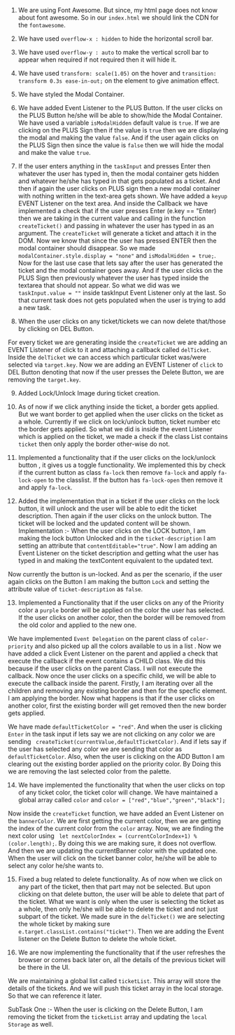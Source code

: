 1. We are using Font Awesome. But since, my html page does not know about font awesome. So in our `index.html` we should link the CDN for the `fontawesome`.

2. We have used `overflow-x : hidden` to hide the horizontal scroll bar.

3. We have used `overflow-y : auto` to make the vertical scroll bar to appear when required if not required then it will hide it.

4. We have used `transform: scale(1.05)` on the hover and `transition: transform 0.3s ease-in-out;` on the element to give animation effect.

5. We have styled the Modal Container.

6. We have added Event Listener to the PLUS Button. If the user clicks on the PLUS Button he/she will be able to show/hide the Modal Container. We have used a variable `isModalHidden` default value is `true`. If we are clicking on the PLUS Sign then if the value is `true` then we are displaying the modal and making the value `false`. And if the user again clicks on the PLUS Sign then since the value is `false` then we will hide the modal and make the value `true`.

7. If the user enters anything in the `taskInput` and presses Enter then whatever the user has typed in, then the modal container gets hidden and whatever he/she has typed in that gets populated as a ticket. And then if again the user clicks on PLUS sign then a new modal container with nothing written in the text-area gets shown.
We have added a `keyup` EVENT Listener on the text area. And inside the Callback we have implemented a check that if the user presses Enter (e.key == "Enter) then we are taking in the current value and calling in the function `createTicket()` and passing in whatever the user has typed in as an argument.
The `createTicket` will generate a ticket and attach it in the DOM.
Now we know that since the user has pressed ENTER then the modal container should disappear. So we made `modalContainer.style.display = "none"` and `isModalHidden = true;`. Now for the last use case that lets say after the user has generated the ticket and the modal container goes away. And if the user clicks on the PLUS Sign then previously whatever the user has typed inside the textarea that should not appear. So what we did was we `taskInput.value = ""` inside taskInput Event Listener only at the last. So that current task does not gets populated when the user is trying to add a new task. 

8. When the user clicks on any ticket/tickets we can now delete that/those by clicking on DEL Button.

For every ticket we are generating inside the `createTicket` we are adding an EVENT Listener of click to it and attaching a callback called `delTicket`. Inside the `delTicket` we can access which particular ticket was/were selected via `target.key`. Now we are adding an EVENT Listener of `click` to DEL Button denoting that now if the user presses the Delete Button, we are removing the `target.key`.

9. Added Lock/Unlock Image during ticket creation.

10. As of now if we click anything inside the ticket, a border gets applied. But we want border to get applied when the user clicks on the ticket as a whole. Currently if we click on lock/unlock button, ticket number etc the border gets applied. So what we did is inside the event Listener which is applied on the ticket, we made a check if the class List contains `ticket` then only apply the border other-wise do not.

11. Implemented a functionality that if the user clicks on the lock/unlock button , it gives us a toggle functionality. We implemented this by check if the current button as class `fa-lock` then remove `fa-lock` and apply `fa-lock-open` to the classlist. 
If the button has `fa-lock-open` then remove it and apply `fa-lock`.


12. Added the implementation that in a ticket if the user clicks on the lock button, it will unlock and the user will be able to edit the ticket description. Then again if the user clicks on the unlock button. The ticket will be locked and the updated content will be shown.
Implementation :- When the user clicks on the LOCK button, I am making the lock button Unlocked and in the `ticket-description` I am setting an attribute that `contentEditable="true"`. Now I am adding an Event Listener on the ticket description and getting what the user has typed in and making the textContent equivalent to the updated text.

Now currently the button is un-locked. And as per the scenario, if the user again clicks on the Button I am making the button `Lock` and setting the attribute value of `ticket-description` as `false`.

13. Implemented a Functionality that if the user clicks on any of the Priority color a `purple` border will be applied on the color the user has selected. If the user clicks on another color, then the border will be removed from the old color and applied to the new one.

We have implemented `Event Delegation` on the parent class of `color-priority` and also picked up all the colors available to us in a list . Now we have added a click Event Listener on the parent and applied a check that execute the callback if the event contains a CHILD class. We did this because if the user clicks on the parent Class. I will not execute the callback. Now once the user clicks on a specific child, we will be able to execute the callback inside the parent. Firstly, I am iterating over all the children and removing any existing border and then for the specfic element. I am applying the border. 
Now what happens is that if the user clicks on another color, first the existing border will get removed then the new border gets applied.

We have made `defaultTicketColor = "red"`. And when the user is clicking `Enter` in the task input if lets say we are not clicking on any color we are sending ` createTicket(currentValue,defaultTicketColor)`. And if lets say if the user has selected any color we are sending that color as `defaultTicketColor`. Also, when the user is clicking on the ADD Button I am clearing out the existing border applied on the priority color. By Doing this we are removing the last selected color from the palette.


14. We have implemented the functionality that when the user clicks on top of any ticket color, the ticket color will change.
We have maintained a global array called `color` and `color = ["red","blue","green","black"];`

Now inside the `createTicket` function, we have added an Event Listener on the `bannerColor`. We are first getting the current color, then we are getting the index of the current color from the `color` array. Now, we are finding the next color using ` let nextColorIndex = (currentColorIndex+1) % (color.length);`. By doing this we are making sure, it does not overflow. And then we are updating the currentBanner color with the updated one. When the user will click on the ticket banner color, he/she will be able to select any color he/she wants to.

15. Fixed a bug related to delete functionality. As of now when we click on any part of the ticket, then that part may not be selected. But upon clicking on that delete button, the user will be able to delete that part of the ticket. What we want is only when the user is selecting the ticket as a whole, then only he/she will be able to delete the ticket and not just subpart of the ticket.
We made sure in the `delTicket()` we are selecting the whole ticket by making sure `e.target.classList.contains("ticket")`. Then we are adding the Event listener on the Delete Button to delete the whole ticket.

16. We are now implementing the functionality that if the user refreshes the browser or comes back later on, all the details of the previous ticket will be there in the UI.

We are maintaining a global list called `ticketList`. This array will store the details of the tickets. And we will push this ticket array in the local storage. So that we can reference it later.

SubTask One :- When the user is clicking on the Delete Button, I am removing the ticket from the `ticketList` array and updating the `local Storage` as well.